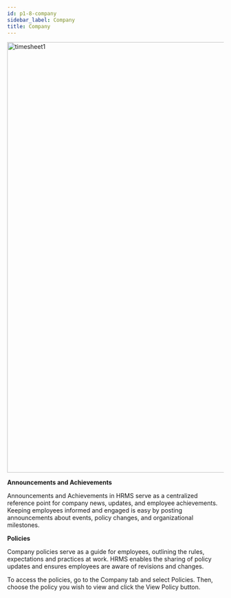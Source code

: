```yaml
---
id: p1-8-company
sidebar_label: Company
title: Company
---
```


<img src="/img/workflow/company.png"  width="1000px" alt="timesheet1"/>

**Announcements and Achievements** 

Announcements and Achievements in HRMS serve as a centralized reference point for company news, updates, and employee achievements. Keeping employees informed and engaged is easy by posting announcements about events, policy changes, and organizational milestones. 

**Policies** 

Company policies serve as a guide for employees, outlining the rules, expectations and practices at work. HRMS enables the sharing of policy updates and ensures employees are aware of revisions and changes. 

To access the policies, go to the Company tab and select Policies. Then, choose the policy you wish to view and click the View Policy button. 